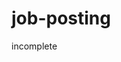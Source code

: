 # job-posting
incomplete
<!-- 
Pages : Ana səhifə , Şirkətlər , Vakansiyalar , Haqqımızda , Əlaqə , Qeydiyyat , Daxil Ol 
-->
